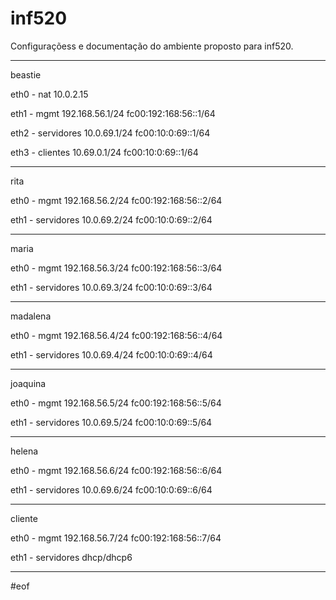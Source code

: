 # inf520

Configuraçõess e documentação do ambiente proposto para inf520.

-----------------------------------------------------------------------

beastie

eth0 - nat
10.0.2.15

eth1 - mgmt
192.168.56.1/24
fc00:192:168:56::1/64

eth2 - servidores
10.0.69.1/24
fc00:10:0:69::1/64

eth3 - clientes
10.69.0.1/24
fc00:10:0:69::1/64

-----------------------------------------------------------------------

rita

eth0 - mgmt
192.168.56.2/24
fc00:192:168:56::2/64

eth1 - servidores
10.0.69.2/24
fc00:10:0:69::2/64

-----------------------------------------------------------------------

maria

eth0 - mgmt
192.168.56.3/24
fc00:192:168:56::3/64

eth1 - servidores
10.0.69.3/24
fc00:10:0:69::3/64

-----------------------------------------------------------------------

madalena

eth0 - mgmt
192.168.56.4/24
fc00:192:168:56::4/64

eth1 - servidores
10.0.69.4/24
fc00:10:0:69::4/64

-----------------------------------------------------------------------

joaquina

eth0 - mgmt
192.168.56.5/24
fc00:192:168:56::5/64

eth1 - servidores
10.0.69.5/24
fc00:10:0:69::5/64

-----------------------------------------------------------------------

helena

eth0 - mgmt
192.168.56.6/24
fc00:192:168:56::6/64

eth1 - servidores
10.0.69.6/24
fc00:10:0:69::6/64

-----------------------------------------------------------------------

cliente

eth0 - mgmt
192.168.56.7/24
fc00:192:168:56::7/64

eth1 - servidores
dhcp/dhcp6

-----------------------------------------------------------------------

#eof
